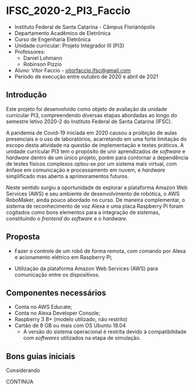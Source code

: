 # IFSC_2020-2_PI3_Faccio

- Instituto Federal de Santa Catarina - Câmpus Florianópolis
- Departamento Acadêmico de Eletrônica
- Curso de Engenharia Eletrônica
- Unidade curricular: Projeto Integrador III (PI3)
- Professores:
	- Daniel Lohmann
	- Robinson Pizzio
- Aluno: Vítor Faccio - vitorfaccio.ifsc@gmail.com
- Período de execução entre outubro de 2020 e abril de 2021

## Introdução

Este projeto foi desenvolvido como objeto de avaliação da unidade curricular PI3, compreendendo diversas etapas abordadas ao longo do semestre letivo 2020-2 do Instituto Federal de Santa Catarina (IFSC). 

A pandemia de Covid-19 iniciada em 2020 causou a proibição de aulas presenciais e o uso de laboratórios, acarretando em uma forte limitação do escopo desta atividade na questão de implementação e testes práticos. A unidade curricular PI3 tem o propósito de unir aprendizados de _software_ e _hardware_ dentro de um único projeto, porém para contornar a dependência de testes físicos complexos optou-se por um sistema mais virtual, com ênfase em comunicação e processamento em nuvem, e _hardware_ simplificado mas aberto a aprimoramentos futuros. 

Neste sentido surgiu a oportunidade de explorar a plataforma Amazon Web Services (AWS) e seu ambiente de desenvolvimento de robótica, o AWS RoboMaker, ainda pouco abordado no curso. De maneira complementar, o sistema de reconhecimento de voz Alexa e uma placa Raspberry Pi foram cogitados como bons elementos para a integração de sistemas, constituindo o _frontend_ do _software_ e o _hardware_.

## Proposta

-  Fazer o controle de um robô de forma remota, com comando por Alexa e acionamento elétrico em Raspberry Pi;
    
-   Utilização da plataforma Amazon Web Services (AWS) para comunicação entre os dispositivos.

## Componentes necessários

- Conta no AWS Educate;
- Conta no Alexa Developer Console;
- Raspberry 3 B+ (modelo utilizado, não restrito)
- Cartão de 8 GB ou mais com OS Ubuntu 18.04
	- A versão do sistema operacional é restrita devido à compatibilidade com _softwares_ utilizados na etapa de simulação.

## Bons guias iniciais

Considerando 




CONTINUA
